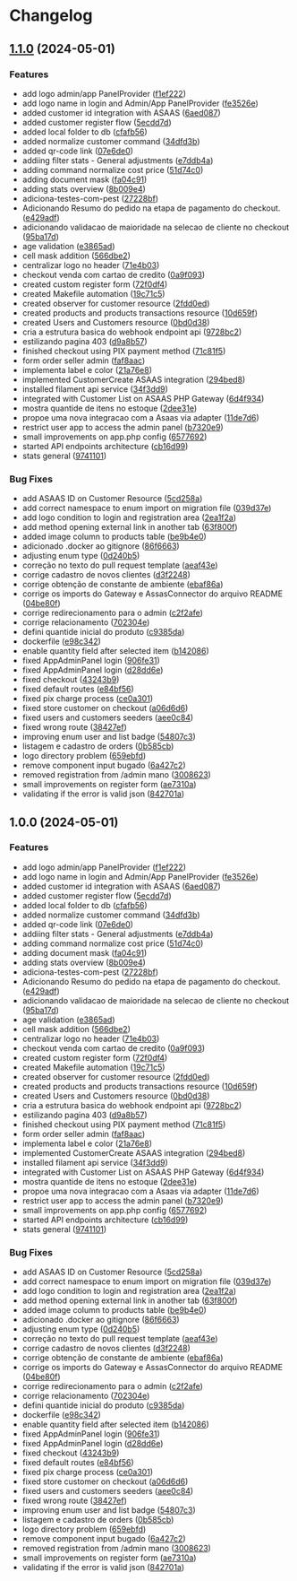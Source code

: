 # Changelog

## [1.1.0](https://github.com/RafaelBlum/freezer-control/compare/v1.0.0...v1.1.0) (2024-05-01)


### Features

* add logo admin/app PanelProvider ([f1ef222](https://github.com/RafaelBlum/freezer-control/commit/f1ef2229a79478e428e04689278529e75be45fe5))
* add logo name in login and Admin/App PanelProvider ([fe3526e](https://github.com/RafaelBlum/freezer-control/commit/fe3526ee64743a03722163d693dafb58d6e5b6c4))
* added customer id integration with ASAAS ([6aed087](https://github.com/RafaelBlum/freezer-control/commit/6aed08780390480bea03655d7b435b2f2a513385))
* added customer register flow ([5ecdd7d](https://github.com/RafaelBlum/freezer-control/commit/5ecdd7d43131e76244bdf394a928a7a5244955ff))
* added local folder to db ([cfafb56](https://github.com/RafaelBlum/freezer-control/commit/cfafb561bc6419935800cd1c0a023443416bb361))
* added normalize customer command ([34dfd3b](https://github.com/RafaelBlum/freezer-control/commit/34dfd3b0c755a2d3efdf39710bd04f5b03b8f9c7))
* added qr-code link ([07e6de0](https://github.com/RafaelBlum/freezer-control/commit/07e6de0f20f28c5cc3b8b54035d571fba76193e5))
* addiing filter stats - General adjustments ([e7ddb4a](https://github.com/RafaelBlum/freezer-control/commit/e7ddb4a12cecf95263bbb0fb95e3c05919a43fc9))
* adding command normalize cost price ([51d74c0](https://github.com/RafaelBlum/freezer-control/commit/51d74c0da2e1f3039ad2ae067004a0816da831c5))
* adding document mask ([fa04c91](https://github.com/RafaelBlum/freezer-control/commit/fa04c9146d86067c628e192b28d7c0f5bd8446c0))
* adding stats overview ([8b009e4](https://github.com/RafaelBlum/freezer-control/commit/8b009e463abfbf97e73e65eb6e99cc951d70e0b6))
* adiciona-testes-com-pest ([27228bf](https://github.com/RafaelBlum/freezer-control/commit/27228bf39f7405ea807171bb9ad6bdefea23aad2))
* Adicionando Resumo do pedido na etapa de pagamento do checkout. ([e429adf](https://github.com/RafaelBlum/freezer-control/commit/e429adf8874fb82d5effb774f42fb4fe6fdf14b8))
* adicionando validacao de maioridade na selecao de cliente no checkout ([95ba17d](https://github.com/RafaelBlum/freezer-control/commit/95ba17dd84e8c854be4025f94bede716d8f5d3fa))
* age validation ([e3865ad](https://github.com/RafaelBlum/freezer-control/commit/e3865ade6d02d2bc519d4569e5b566d3b3bd4bfe))
* cell mask addition ([566dbe2](https://github.com/RafaelBlum/freezer-control/commit/566dbe204773d5845e14ee9176d5539805546946))
* centralizar logo no header ([71e4b03](https://github.com/RafaelBlum/freezer-control/commit/71e4b03a5300c7da48a95feb0453cbc228513842))
* checkout venda com cartao de credito ([0a9f093](https://github.com/RafaelBlum/freezer-control/commit/0a9f093f8b4164c51065ba969e56c1d74b943d76))
* created custom register form ([72f0df4](https://github.com/RafaelBlum/freezer-control/commit/72f0df4e65e8c5ef24354d11903311aa5a3797a5))
* created Makefile automation ([19c71c5](https://github.com/RafaelBlum/freezer-control/commit/19c71c56e4b6a4eec4f2c9853deec8ebc3c3308f))
* created observer for customer resource ([2fdd0ed](https://github.com/RafaelBlum/freezer-control/commit/2fdd0ed822d59da12d7df22b9ab7e74b9f19be6e))
* created products and products transactions resource ([10d659f](https://github.com/RafaelBlum/freezer-control/commit/10d659f56d60dea42f82b5adfb2a05a5f4e0b362))
* created Users and Customers resource ([0bd0d38](https://github.com/RafaelBlum/freezer-control/commit/0bd0d38b4365232564f880c558fa199b4a12f826))
* cria a estrutura basica do webhook endpoint api ([9728bc2](https://github.com/RafaelBlum/freezer-control/commit/9728bc227ec0b5060b913b58d45e5e8631700359))
* estilizando pagina 403 ([d9a8b57](https://github.com/RafaelBlum/freezer-control/commit/d9a8b570c5179496936512a2611bb9b35ac1631c))
* finished checkout using PIX payment method ([71c81f5](https://github.com/RafaelBlum/freezer-control/commit/71c81f5bfd648e253ab2976e13f1c4f9437b2263))
* form order seller admin ([faf8aac](https://github.com/RafaelBlum/freezer-control/commit/faf8aacb5d5a880564163ee69e3ee0c1da0c6154))
* implementa label e color ([21a76e8](https://github.com/RafaelBlum/freezer-control/commit/21a76e8f7f5f6a2ed9c36b50d1a5b6c383f2f7df))
* implemented CustomerCreate ASAAS integration ([294bed8](https://github.com/RafaelBlum/freezer-control/commit/294bed8b2be19b6321d1c81e1cf918b9d4935d01))
* installed filament api service ([34f3dd9](https://github.com/RafaelBlum/freezer-control/commit/34f3dd9469971b131b9c38d368829f7eceef4686))
* integrated with Customer List on ASAAS PHP Gateway ([6d4f934](https://github.com/RafaelBlum/freezer-control/commit/6d4f9346369a943bbf381bb84b6c27b400e590d1))
* mostra quantide de itens no estoque ([2dee31e](https://github.com/RafaelBlum/freezer-control/commit/2dee31e3156f37a5a99a99ddcb8c299440de5b49))
* propoe uma nova integracao com a Asaas via adapter ([11de7d6](https://github.com/RafaelBlum/freezer-control/commit/11de7d6a0895d8e752b110538f8431ddb9ac5329))
* restrict user app to access the admin panel ([b7320e9](https://github.com/RafaelBlum/freezer-control/commit/b7320e9c37f6d90bd6ff85372540eb54997a36fb))
* small improvements on app.php config ([6577692](https://github.com/RafaelBlum/freezer-control/commit/6577692bbb68269d99b2cd4cba86686486982c76))
* started API endpoints architecture ([cb16d99](https://github.com/RafaelBlum/freezer-control/commit/cb16d9985232af60ca74c7e1ad995e635411bfb2))
* stats general ([9741101](https://github.com/RafaelBlum/freezer-control/commit/9741101505920585bd734891680a043e76a96c5b))


### Bug Fixes

* add ASAAS ID on Customer Resource ([5cd258a](https://github.com/RafaelBlum/freezer-control/commit/5cd258acd77db47658f7d0b2d100a18d2105ee34))
* add correct namespace to enum import on migration file ([039d37e](https://github.com/RafaelBlum/freezer-control/commit/039d37e9fc9fc2609799aad19449d8666d6f3ed8))
* add logo condition to login and registration area ([2ea1f2a](https://github.com/RafaelBlum/freezer-control/commit/2ea1f2acbe3100e733f43afccc05fc00236bf952))
* add method opening external link in another tab ([63f800f](https://github.com/RafaelBlum/freezer-control/commit/63f800f45f7b3989fef3d18d985fb45305fd0ffd))
* added image column to products table ([be9b4e0](https://github.com/RafaelBlum/freezer-control/commit/be9b4e09f1f70783bc99e1da013585ea3294884b))
* adicionado .docker ao gitignore ([86f6663](https://github.com/RafaelBlum/freezer-control/commit/86f6663bc12f2d08b14aa75cba93a4192fae9ff3))
* adjusting enum type ([0d240b5](https://github.com/RafaelBlum/freezer-control/commit/0d240b52d034c8c981bd360d8b8af6bcff2d3a99))
* correção no texto do pull request template ([aeaf43e](https://github.com/RafaelBlum/freezer-control/commit/aeaf43e1ac4d03686d4b4baae37a418477d82ac2))
* corrige cadastro de novos clientes ([d3f2248](https://github.com/RafaelBlum/freezer-control/commit/d3f2248ae310f669ef0100a759b354d2aae283dd))
* corrige obtenção de constante de ambiente ([ebaf86a](https://github.com/RafaelBlum/freezer-control/commit/ebaf86a61e582d074d1b62c951ab2c50fb17e17c))
* corrige os imports do Gateway e AssasConnector do arquivo README ([04be80f](https://github.com/RafaelBlum/freezer-control/commit/04be80f19d5aca0ea5f76ba00e52cb1a84e6b65c))
* corrige redirecionamento para o admin ([c2f2afe](https://github.com/RafaelBlum/freezer-control/commit/c2f2afee6a51de4af25c169e2ab02fd5721fc280))
* corrige relacionamento ([702304e](https://github.com/RafaelBlum/freezer-control/commit/702304e78e18f0689948f15ff7012df137354a03))
* defini quantide inicial do produto ([c9385da](https://github.com/RafaelBlum/freezer-control/commit/c9385da810f0818ac685cc5051f225412d1593be))
* dockerfile ([e98c342](https://github.com/RafaelBlum/freezer-control/commit/e98c34288e902e833c322aa4aa68ed2f36381f9c))
* enable quantity field after selected item ([b142086](https://github.com/RafaelBlum/freezer-control/commit/b142086e587cb001ebc5cf75307e7aad1a4f0344))
* fixed AppAdminPanel login ([906fe31](https://github.com/RafaelBlum/freezer-control/commit/906fe31583b0bbcb5acc810f18295758f4449fe0))
* fixed AppAdminPanel login ([d28dd6e](https://github.com/RafaelBlum/freezer-control/commit/d28dd6e38e8c472d5bcaa512ca5531783d818784))
* fixed checkout ([43243b9](https://github.com/RafaelBlum/freezer-control/commit/43243b9f5a03202dfacc7ad5ef53bcd75e281594))
* fixed default routes ([e84bf56](https://github.com/RafaelBlum/freezer-control/commit/e84bf565b7663515c7222a89f5b294030c41a240))
* fixed pix charge process ([ce0a301](https://github.com/RafaelBlum/freezer-control/commit/ce0a30171742be90140a440f419e8fa374a3612a))
* fixed store customer on checkout ([a06d6d6](https://github.com/RafaelBlum/freezer-control/commit/a06d6d67b7669c69857f462738d974624e01e2e2))
* fixed users and customers seeders ([aee0c84](https://github.com/RafaelBlum/freezer-control/commit/aee0c84a822dbaa24f92b684b44ef0dd88fb902d))
* fixed wrong route ([38427ef](https://github.com/RafaelBlum/freezer-control/commit/38427ef0c516b831f65a37b46d5b23ed638e9f0e))
* improving enum user and list badge ([54807c3](https://github.com/RafaelBlum/freezer-control/commit/54807c3fd973caaf8422f53e92d459e5a9f54e6a))
* listagem e cadastro de orders ([0b585cb](https://github.com/RafaelBlum/freezer-control/commit/0b585cb2998ec45221cc998265fd3479a88c9608))
* logo directory problem ([659ebfd](https://github.com/RafaelBlum/freezer-control/commit/659ebfdb2d8d514e17463d7051b04af442415ace))
* remove component input bugado ([6a427c2](https://github.com/RafaelBlum/freezer-control/commit/6a427c246a738a7387d3eef7667507c2a5c087c1))
* removed registration from /admin mano ([3008623](https://github.com/RafaelBlum/freezer-control/commit/3008623462ab285251b609b4abe2b75713829c34))
* small improvements on register form ([ae7310a](https://github.com/RafaelBlum/freezer-control/commit/ae7310aa0684f0eadf50021217da8fb04677f9f6))
* validating if the error is valid json ([842701a](https://github.com/RafaelBlum/freezer-control/commit/842701ab4b2e55d1c07fd4d96da52078aa46ac6b))

## 1.0.0 (2024-05-01)


### Features

* add logo admin/app PanelProvider ([f1ef222](https://github.com/icarojobs/freezer-control/commit/f1ef2229a79478e428e04689278529e75be45fe5))
* add logo name in login and Admin/App PanelProvider ([fe3526e](https://github.com/icarojobs/freezer-control/commit/fe3526ee64743a03722163d693dafb58d6e5b6c4))
* added customer id integration with ASAAS ([6aed087](https://github.com/icarojobs/freezer-control/commit/6aed08780390480bea03655d7b435b2f2a513385))
* added customer register flow ([5ecdd7d](https://github.com/icarojobs/freezer-control/commit/5ecdd7d43131e76244bdf394a928a7a5244955ff))
* added local folder to db ([cfafb56](https://github.com/icarojobs/freezer-control/commit/cfafb561bc6419935800cd1c0a023443416bb361))
* added normalize customer command ([34dfd3b](https://github.com/icarojobs/freezer-control/commit/34dfd3b0c755a2d3efdf39710bd04f5b03b8f9c7))
* added qr-code link ([07e6de0](https://github.com/icarojobs/freezer-control/commit/07e6de0f20f28c5cc3b8b54035d571fba76193e5))
* addiing filter stats - General adjustments ([e7ddb4a](https://github.com/icarojobs/freezer-control/commit/e7ddb4a12cecf95263bbb0fb95e3c05919a43fc9))
* adding command normalize cost price ([51d74c0](https://github.com/icarojobs/freezer-control/commit/51d74c0da2e1f3039ad2ae067004a0816da831c5))
* adding document mask ([fa04c91](https://github.com/icarojobs/freezer-control/commit/fa04c9146d86067c628e192b28d7c0f5bd8446c0))
* adding stats overview ([8b009e4](https://github.com/icarojobs/freezer-control/commit/8b009e463abfbf97e73e65eb6e99cc951d70e0b6))
* adiciona-testes-com-pest ([27228bf](https://github.com/icarojobs/freezer-control/commit/27228bf39f7405ea807171bb9ad6bdefea23aad2))
* Adicionando Resumo do pedido na etapa de pagamento do checkout. ([e429adf](https://github.com/icarojobs/freezer-control/commit/e429adf8874fb82d5effb774f42fb4fe6fdf14b8))
* adicionando validacao de maioridade na selecao de cliente no checkout ([95ba17d](https://github.com/icarojobs/freezer-control/commit/95ba17dd84e8c854be4025f94bede716d8f5d3fa))
* age validation ([e3865ad](https://github.com/icarojobs/freezer-control/commit/e3865ade6d02d2bc519d4569e5b566d3b3bd4bfe))
* cell mask addition ([566dbe2](https://github.com/icarojobs/freezer-control/commit/566dbe204773d5845e14ee9176d5539805546946))
* centralizar logo no header ([71e4b03](https://github.com/icarojobs/freezer-control/commit/71e4b03a5300c7da48a95feb0453cbc228513842))
* checkout venda com cartao de credito ([0a9f093](https://github.com/icarojobs/freezer-control/commit/0a9f093f8b4164c51065ba969e56c1d74b943d76))
* created custom register form ([72f0df4](https://github.com/icarojobs/freezer-control/commit/72f0df4e65e8c5ef24354d11903311aa5a3797a5))
* created Makefile automation ([19c71c5](https://github.com/icarojobs/freezer-control/commit/19c71c56e4b6a4eec4f2c9853deec8ebc3c3308f))
* created observer for customer resource ([2fdd0ed](https://github.com/icarojobs/freezer-control/commit/2fdd0ed822d59da12d7df22b9ab7e74b9f19be6e))
* created products and products transactions resource ([10d659f](https://github.com/icarojobs/freezer-control/commit/10d659f56d60dea42f82b5adfb2a05a5f4e0b362))
* created Users and Customers resource ([0bd0d38](https://github.com/icarojobs/freezer-control/commit/0bd0d38b4365232564f880c558fa199b4a12f826))
* cria a estrutura basica do webhook endpoint api ([9728bc2](https://github.com/icarojobs/freezer-control/commit/9728bc227ec0b5060b913b58d45e5e8631700359))
* estilizando pagina 403 ([d9a8b57](https://github.com/icarojobs/freezer-control/commit/d9a8b570c5179496936512a2611bb9b35ac1631c))
* finished checkout using PIX payment method ([71c81f5](https://github.com/icarojobs/freezer-control/commit/71c81f5bfd648e253ab2976e13f1c4f9437b2263))
* form order seller admin ([faf8aac](https://github.com/icarojobs/freezer-control/commit/faf8aacb5d5a880564163ee69e3ee0c1da0c6154))
* implementa label e color ([21a76e8](https://github.com/icarojobs/freezer-control/commit/21a76e8f7f5f6a2ed9c36b50d1a5b6c383f2f7df))
* implemented CustomerCreate ASAAS integration ([294bed8](https://github.com/icarojobs/freezer-control/commit/294bed8b2be19b6321d1c81e1cf918b9d4935d01))
* installed filament api service ([34f3dd9](https://github.com/icarojobs/freezer-control/commit/34f3dd9469971b131b9c38d368829f7eceef4686))
* integrated with Customer List on ASAAS PHP Gateway ([6d4f934](https://github.com/icarojobs/freezer-control/commit/6d4f9346369a943bbf381bb84b6c27b400e590d1))
* mostra quantide de itens no estoque ([2dee31e](https://github.com/icarojobs/freezer-control/commit/2dee31e3156f37a5a99a99ddcb8c299440de5b49))
* propoe uma nova integracao com a Asaas via adapter ([11de7d6](https://github.com/icarojobs/freezer-control/commit/11de7d6a0895d8e752b110538f8431ddb9ac5329))
* restrict user app to access the admin panel ([b7320e9](https://github.com/icarojobs/freezer-control/commit/b7320e9c37f6d90bd6ff85372540eb54997a36fb))
* small improvements on app.php config ([6577692](https://github.com/icarojobs/freezer-control/commit/6577692bbb68269d99b2cd4cba86686486982c76))
* started API endpoints architecture ([cb16d99](https://github.com/icarojobs/freezer-control/commit/cb16d9985232af60ca74c7e1ad995e635411bfb2))
* stats general ([9741101](https://github.com/icarojobs/freezer-control/commit/9741101505920585bd734891680a043e76a96c5b))


### Bug Fixes

* add ASAAS ID on Customer Resource ([5cd258a](https://github.com/icarojobs/freezer-control/commit/5cd258acd77db47658f7d0b2d100a18d2105ee34))
* add correct namespace to enum import on migration file ([039d37e](https://github.com/icarojobs/freezer-control/commit/039d37e9fc9fc2609799aad19449d8666d6f3ed8))
* add logo condition to login and registration area ([2ea1f2a](https://github.com/icarojobs/freezer-control/commit/2ea1f2acbe3100e733f43afccc05fc00236bf952))
* add method opening external link in another tab ([63f800f](https://github.com/icarojobs/freezer-control/commit/63f800f45f7b3989fef3d18d985fb45305fd0ffd))
* added image column to products table ([be9b4e0](https://github.com/icarojobs/freezer-control/commit/be9b4e09f1f70783bc99e1da013585ea3294884b))
* adicionado .docker ao gitignore ([86f6663](https://github.com/icarojobs/freezer-control/commit/86f6663bc12f2d08b14aa75cba93a4192fae9ff3))
* adjusting enum type ([0d240b5](https://github.com/icarojobs/freezer-control/commit/0d240b52d034c8c981bd360d8b8af6bcff2d3a99))
* correção no texto do pull request template ([aeaf43e](https://github.com/icarojobs/freezer-control/commit/aeaf43e1ac4d03686d4b4baae37a418477d82ac2))
* corrige cadastro de novos clientes ([d3f2248](https://github.com/icarojobs/freezer-control/commit/d3f2248ae310f669ef0100a759b354d2aae283dd))
* corrige obtenção de constante de ambiente ([ebaf86a](https://github.com/icarojobs/freezer-control/commit/ebaf86a61e582d074d1b62c951ab2c50fb17e17c))
* corrige os imports do Gateway e AssasConnector do arquivo README ([04be80f](https://github.com/icarojobs/freezer-control/commit/04be80f19d5aca0ea5f76ba00e52cb1a84e6b65c))
* corrige redirecionamento para o admin ([c2f2afe](https://github.com/icarojobs/freezer-control/commit/c2f2afee6a51de4af25c169e2ab02fd5721fc280))
* corrige relacionamento ([702304e](https://github.com/icarojobs/freezer-control/commit/702304e78e18f0689948f15ff7012df137354a03))
* defini quantide inicial do produto ([c9385da](https://github.com/icarojobs/freezer-control/commit/c9385da810f0818ac685cc5051f225412d1593be))
* dockerfile ([e98c342](https://github.com/icarojobs/freezer-control/commit/e98c34288e902e833c322aa4aa68ed2f36381f9c))
* enable quantity field after selected item ([b142086](https://github.com/icarojobs/freezer-control/commit/b142086e587cb001ebc5cf75307e7aad1a4f0344))
* fixed AppAdminPanel login ([906fe31](https://github.com/icarojobs/freezer-control/commit/906fe31583b0bbcb5acc810f18295758f4449fe0))
* fixed AppAdminPanel login ([d28dd6e](https://github.com/icarojobs/freezer-control/commit/d28dd6e38e8c472d5bcaa512ca5531783d818784))
* fixed checkout ([43243b9](https://github.com/icarojobs/freezer-control/commit/43243b9f5a03202dfacc7ad5ef53bcd75e281594))
* fixed default routes ([e84bf56](https://github.com/icarojobs/freezer-control/commit/e84bf565b7663515c7222a89f5b294030c41a240))
* fixed pix charge process ([ce0a301](https://github.com/icarojobs/freezer-control/commit/ce0a30171742be90140a440f419e8fa374a3612a))
* fixed store customer on checkout ([a06d6d6](https://github.com/icarojobs/freezer-control/commit/a06d6d67b7669c69857f462738d974624e01e2e2))
* fixed users and customers seeders ([aee0c84](https://github.com/icarojobs/freezer-control/commit/aee0c84a822dbaa24f92b684b44ef0dd88fb902d))
* fixed wrong route ([38427ef](https://github.com/icarojobs/freezer-control/commit/38427ef0c516b831f65a37b46d5b23ed638e9f0e))
* improving enum user and list badge ([54807c3](https://github.com/icarojobs/freezer-control/commit/54807c3fd973caaf8422f53e92d459e5a9f54e6a))
* listagem e cadastro de orders ([0b585cb](https://github.com/icarojobs/freezer-control/commit/0b585cb2998ec45221cc998265fd3479a88c9608))
* logo directory problem ([659ebfd](https://github.com/icarojobs/freezer-control/commit/659ebfdb2d8d514e17463d7051b04af442415ace))
* remove component input bugado ([6a427c2](https://github.com/icarojobs/freezer-control/commit/6a427c246a738a7387d3eef7667507c2a5c087c1))
* removed registration from /admin mano ([3008623](https://github.com/icarojobs/freezer-control/commit/3008623462ab285251b609b4abe2b75713829c34))
* small improvements on register form ([ae7310a](https://github.com/icarojobs/freezer-control/commit/ae7310aa0684f0eadf50021217da8fb04677f9f6))
* validating if the error is valid json ([842701a](https://github.com/icarojobs/freezer-control/commit/842701ab4b2e55d1c07fd4d96da52078aa46ac6b))
